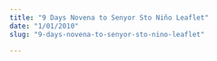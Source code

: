 ```yaml
---
title: "9 Days Novena to Senyor Sto Niño Leaflet"
date: "1/01/2010"
slug: "9-days-novena-to-senyor-sto-nino-leaflet"

---
```


